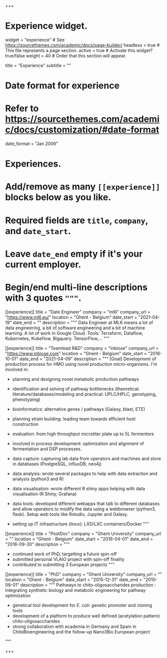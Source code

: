+++
# Experience widget.
widget = "experience"  # See https://sourcethemes.com/academic/docs/page-builder/
headless = true  # This file represents a page section.
active = true  # Activate this widget? true/false
weight = 40  # Order that this section will appear.

title = "Experience"
subtitle = ""

# Date format for experience
#   Refer to https://sourcethemes.com/academic/docs/customization/#date-format
date_format = "Jan 2006"

# Experiences.
#   Add/remove as many `[[experience]]` blocks below as you like.
#   Required fields are `title`, `company`, and `date_start`.
#   Leave `date_end` empty if it's your current employer.
#   Begin/end multi-line descriptions with 3 quotes `"""`.

[[experience]]
  title = "Date Engineer"
  company = "ml6"
  company_url = "https://www.ml6.eu/"
  location = "Ghent - Belgium"
  date_start = "2021-04-19"
  date_end = ""
  description = """
    Data Engineer at ML6 means a lot of data engineering, a bit of software engineering and a bit of machine learning.
    A lot of work in Google Cloud.
    Tools: Terraform, Dataflow, Kubernetes, Kubeflow, Bigquery. TensorFlow,...
  """



[[experience]]
  title = "Teamlead R&D"
  company = "Inbiose"
  company_url = "https://www.inbiose.com"
  location = "Ghent - Belgium"
  date_start = "2016-10-01"
  date_end = "2021-04-09"
  description = """
  [Goal] Development of production process for HMO using novel production micro-organisms.
  I'm involved in:

  - planning and designing novel metabolic production pathways
  - identification and solving of pathway bottlenecks (theoretical: literature/databases/modeling and practical: UPLC/HPLC, genotyping, phenotyping)
  - bioinformatics: alternative genes / pathways (Galaxy, blast, ETE)
  - planning strain building: leading team towards efficient host construction
  - evaluation: from high throughput microtiter plate up to 5L fermentors
  - involved in process development: optimization and alignment of fermentation and DSP processes.

  - data capture: capturing lab data from operators and machines and store in databases (PostgreSQL, influxDB, neo4j)
  - data analysis: wrote several packages to help with data extraction and analysis (python3 and R)
  - data visualisation: wrote different R shiny apps helping with data visualisation (R Shiny, Grafana)
  - data tools: developed different webapps that talk to different databases and allow operators to modify the data using a webbrowser (python3, flask). Setup web tools like Rstudio, Jupyter and Galaxy.
  - setting up IT infrastructure (linux): LXD/LXC containers/Docker
  """

[[experience]]
  title = "PostDoc"
  company = "Ghent University"
  company_url = ""
  location = "Ghent - Belgium"
  date_start = "2016-04-01"
  date_end = "2016-09-30"
  description = """
  - continued work of PhD, targetting a future spin-off
  - submitted personal VLAIO project with spin-off finality
  - contributed to submitting 3 European projects
  """

[[experience]]
  title = "PhD"
  company = "Ghent University"
  company_url = ""
  location = "Ghent - Belgium"
  date_start = "2015-12-31"
  date_end = "2010-09-01"
  description = """
  Pathways to chito-oligosaccharides production : integrating synthetic biology and metabolic engineering for pathway optimization

  - genetical tool development for *E. coli*: genetic promoter and cloning tools
  - development of a platform to produce well defined (acetylation pattern) chito-oligosaccharides
  - strong collaboration with academia in Germany and Spain in ChitoBioengineering and the follow-up Nano3Bio European project


  """






+++
